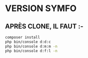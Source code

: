 # VERSION SYMFO
## APRÈS CLONE, IL FAUT :-
```bash
composer install
php bin/console d:d:c
php bin/console d:m:m -n
php bin/console d:f:l -n
```
